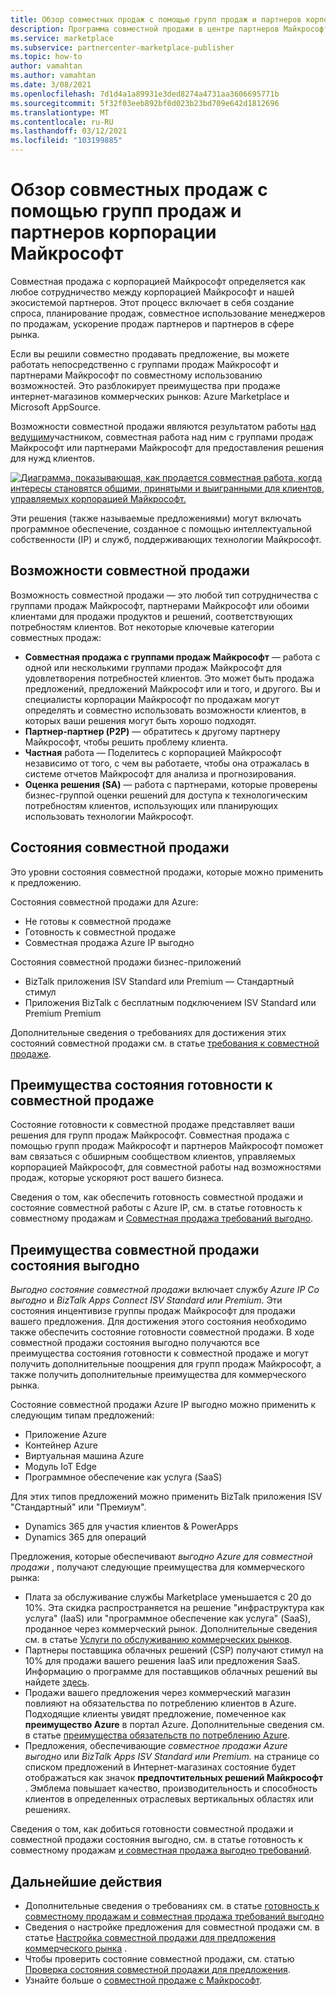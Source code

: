 ```yaml
---
title: Обзор совместных продаж с помощью групп продаж и партнеров корпорации Майкрософт
description: Программа совместной продажи в центре партнеров Майкрософт для партнеров может помочь вам достичь обширной клиентской базы и создать новые продажи.
ms.service: marketplace
ms.subservice: partnercenter-marketplace-publisher
ms.topic: how-to
author: vamahtan
ms.author: vamahtan
ms.date: 3/08/2021
ms.openlocfilehash: 7d1d4a1a89931e3ded8274a4731aa3606695771b
ms.sourcegitcommit: 5f32f03eeb892bf0d023b23bd709e642d1812696
ms.translationtype: MT
ms.contentlocale: ru-RU
ms.lasthandoff: 03/12/2021
ms.locfileid: "103199885"
---
```

# <a name="co-sell-with-microsoft-sales-teams-and-partners-overview"></a>Обзор совместных продаж с помощью групп продаж и партнеров корпорации Майкрософт

Совместная продажа с корпорацией Майкрософт определяется как любое сотрудничество между корпорацией Майкрософт и нашей экосистемой партнеров. Этот процесс включает в себя создание спроса, планирование продаж, совместное использование менеджеров по продажам, ускорение продаж партнеров и партнеров в сфере рынка.

Если вы решили совместно продавать предложение, вы можете работать непосредственно с группами продаж Майкрософт и партнерами Майкрософт по совместному использованию возможностей. Это разблокирует преимущества при продаже интернет-магазинов коммерческих рынков: Azure Marketplace и Microsoft AppSource.

Возможности совместной продажи являются результатом работы [над ведущим](./partner-center-portal/commercial-marketplace-get-customer-leads.md)участником, совместная работа над ним с группами продаж Майкрософт или партнерами Майкрософт для предоставления решения для нужд клиентов.

[![Диаграмма, показывающая, как продается совместная работа, когда интересы становятся общими, принятыми и выигранными для клиентов, управляемых корпорацией Майкрософт.](./media/marketplace-publishers-guide/marketplace-co-sell-v2.png)](./media/marketplace-publishers-guide/marketplace-co-sell-v2.png#lightbox)

Эти решения (также называемые предложениями) могут включать программное обеспечение, созданное с помощью интеллектуальной собственности (IP) и служб, поддерживающих технологии Майкрософт.

## <a name="co-sell-opportunities"></a>Возможности совместной продажи

Возможность совместной продажи — это любой тип сотрудничества с группами продаж Майкрософт, партнерами Майкрософт или обоими клиентами для продажи продуктов и решений, соответствующих потребностям клиентов. Вот некоторые ключевые категории совместных продаж:

- **Совместная продажа с группами продаж Майкрософт** — работа с одной или несколькими группами продаж Майкрософт для удовлетворения потребностей клиентов. Это может быть продажа предложений, предложений Майкрософт или и того, и другого. Вы и специалисты корпорации Майкрософт по продажам могут определять и совместно использовать возможности клиентов, в которых ваши решения могут быть хорошо подходят.
- **Партнер-партнер (P2P)** — обратитесь к другому партнеру Майкрософт, чтобы решить проблему клиента.
- **Частная** работа — Поделитесь с корпорацией Майкрософт независимо от того, с чем вы работаете, чтобы она отражалась в системе отчетов Майкрософт для анализа и прогнозирования.
- **Оценка решения (SA)** — работа с партнерами, которые проверены бизнес-группой оценки решений для доступа к технологическим потребностям клиентов, использующих или планирующих использовать технологии Майкрософт.

## <a name="co-sell-statuses"></a>Состояния совместной продажи

Это уровни состояния совместной продажи, которые можно применить к предложению.

Состояния совместной продажи для Azure:

- Не готовы к совместной продаже
- Готовность к совместной продаже
- Совместная продажа Azure IP выгодно

Состояния совместной продажи бизнес-приложений
- BizTalk приложения ISV Standard или Premium — Стандартный стимул
- Приложения BizTalk с бесплатным подключением ISV Standard или Premium Premium  

Дополнительные сведения о требованиях для достижения этих состояний совместной продажи см. в статье [требования к совместной продаже](co-sell-requirements.md).

## <a name="benefits-of-co-sell-ready-status"></a>Преимущества состояния готовности к совместной продаже

Состояние готовности к совместной продаже представляет ваши решения для групп продаж Майкрософт. Совместная продажа с помощью групп продаж Майкрософт и партнеров Майкрософт поможет вам связаться с обширным сообществом клиентов, управляемых корпорацией Майкрософт, для совместной работы над возможностями продаж, которые ускоряют рост вашего бизнеса.

Сведения о том, как обеспечить готовность совместной продажи и состояние совместной работы с Azure IP, см. в статье готовность к совместному продажам и [Совместная продажа требований выгодно](co-sell-requirements.md).

## <a name="benefits-of-co-sell-incentivized-status"></a>Преимущества совместной продажи состояния выгодно

_Выгодно состояние совместной продажи_ включает службу _Azure IP Co выгодно_ и _BizTalk Apps Connect ISV Standard или Premium_. Эти состояния инцентивизе группы продаж Майкрософт для продажи вашего предложения. Для достижения этого состояния необходимо также обеспечить состояние готовности совместной продажи. В ходе совместной продажи состояния выгодно получаются все преимущества состояния готовности к совместной продаже и могут получить дополнительные поощрения для групп продаж Майкрософт, а также получить дополнительные преимущества для коммерческого рынка.

Состояние совместной продажи Azure IP выгодно можно применить к следующим типам предложений:

- Приложение Azure
- Контейнер Azure
- Виртуальная машина Azure
- Модуль IoT Edge
- Программное обеспечение как услуга (SaaS)

Для этих типов предложений можно применить BizTalk приложения ISV "Стандартный" или "Премиум".

- Dynamics 365 для участия клиентов & PowerApps
- Dynamics 365 для операций

Предложения, которые обеспечивают _выгодно Azure для совместной продажи_ , получают следующие преимущества для коммерческого рынка:

- Плата за обслуживание службы Marketplace уменьшается с 20 до 10%. Эта скидка распространяется на решение "инфраструктура как услуга" (IaaS) или "программное обеспечение как услуга" (SaaS), проданное через коммерческий рынок. Дополнительные сведения см. в статье [Услуги по обслуживанию коммерческих рынков](marketplace-commercial-transaction-capabilities-and-considerations.md#commercial-marketplace-service-fees).
- Партнеры поставщика облачных решений (CSP) получают стимул на 10% для продажи вашего решения IaaS или предложения SaaS. Информацию о программе для поставщиков облачных решений вы найдете [здесь](cloud-solution-providers.md).
- Продажи вашего предложения через коммерческий магазин повлияют на обязательства по потреблению клиентов в Azure. Подходящие клиенты увидят предложение, помеченное как **преимущество Azure** в портал Azure. Дополнительные сведения см. в статье [преимущества обязательств по потреблению Azure](azure-consumption-commitment-benefit.md).
- Предложения, обеспечивающие _совместное продажи Azure выгодно_ или _BizTalk Apps ISV Standard или Premium._ на странице со списком предложений в Интернет-магазинах состояние будет отображаться как значок **предпочтительных решений Майкрософт** . Эмблема повышает качество, производительность и способность клиентов в определенных отраслевых вертикальных областях или решениях.

Сведения о том, как добиться готовности совместной продажи и совместной продажи состояния выгодно, см. в статье готовность к совместному продажам [и совместная продажа выгодно требований](co-sell-requirements.md).

## <a name="next-steps"></a>Дальнейшие действия

- Дополнительные сведения о требованиях см. в статье [готовность к совместному продажам и совместная продажа требований выгодно](co-sell-requirements.md)
- Сведения о настройке предложения для совместной продажи см. в статье [Настройка совместной продажи для предложения коммерческого рынка](commercial-marketplace-co-sell.md) .
- Чтобы проверить состояние совместной продажи, см. статью [Проверка состояния совместной продажи для предложения](co-sell-status.md).
- Узнайте больше о [совместной продаже с Майкрософт](https://partner.microsoft.com/membership/sell-with-microsoft).
